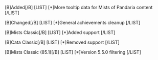 [B]Added[/B]
[LIST]
[*]More tooltip data for Mists of Pandaria content
[/LIST]

[B]Changed[/B]
[LIST]
[*]General achievements cleanup
[/LIST]

[B]Mists Classic[/B]
[LIST]
[*]Added support
[/LIST]

[B]Cata Classic[/B]
[LIST]
[*]Removed support
[/LIST]

[B]Mists Classic (85.1)[/B]
[LIST]
[*]Version 5.5.0 filtering
[/LIST]